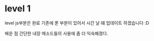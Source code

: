 # level 1

level js부분은 완료 
기존에 푼 부분이 있어서 시간 날 떄 업데이트 하겠습니다 :D 

배운 점 
간단한 내장 메소드들의 사용에 좀 더 익숙해졌다. 

